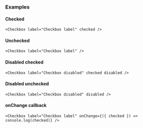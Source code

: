 ### Examples

#### Checked

```
<Checkbox label="Checkbox label" checked />
```

#### Unchecked

```
<Checkbox label="Checkbox label" />
```

#### Disabled checked

```
<Checkbox label="Checkbox disabled" checked disabled />
```

#### Disabled unchecked

```
<Checkbox label="Checkbox disabled" disabled />
```

#### onChange callback

```
<Checkbox label="Checkbox label" onChange={({ checked }) => console.log(checked)} />
```